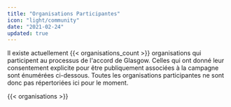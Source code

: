 ```yaml
---
title: "Organisations Participantes"
icon: "light/community"
date: "2021-02-24"
updated: true
---
```


Il existe actuellement {{< organisations_count >}} organisations qui participent au processus de l'accord de Glasgow. Celles qui ont donné leur consentement explicite pour être publiquement associées à la campagne sont énumérées ci-dessous. Toutes les organisations participantes ne sont donc pas répertoriées ici pour le moment.

{{< organisations >}}
